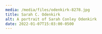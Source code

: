 ```yaml
---
media: /media/files/odenkirk-8278.jpg
title: Sarah C. Odenkirk
alt: A portrait of Sarah Conley Odenkirk
date: 2022-01-07T15:03:00-0500
---
```

